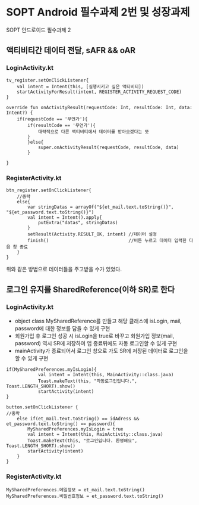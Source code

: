 # SOPT Android 필수과제 2번 및 성장과제
SOPT 안드로이드 필수과제 2

## 액티비티간 데이터 전달, sAFR && oAR
### LoginActivity.kt
```
tv_register.setOnClickListener{
    val intent = Intent(this, [실행시키고 싶은 액티비티])
    startActivityForResult(intent, REGISTER_ACTIVITY_REQUEST_CODE)
}
```
```
override fun onActivityResult(requestCode: Int, resultCode: Int, data: Intent?) {
    if(requestCode == '무언가'){
        if(resultCode == '무언가'){
            대략적으로 다른 액티비티에서 데이터를 받아오겠다는 뜻
        }
        }else{
            super.onActivityResult(requestCode, resultCode, data)
        }

}
```

### RegisterActivity.kt
```
btn_register.setOnClickListener{
    //중략
    else{
        var stringDatas = arrayOf("${et_mail.text.toString()}", "${et_password.text.toString()}")
        val intent = Intent().apply{
            putExtra("datas", stringDatas)
        }
        setResult(Activity.RESULT_OK, intent) //데이터 설정
        finish()                              //버튼 누르고 데이터 입력한 다음 창 종료
    }
}
```

위와 같은 방법으로 데이터들을 주고받을 수가 있었다.

## 로그인 유지를 SharedReference(이하 SR)로 한다
### LoginActivity.kt
+ object class MySharedReference를 만들고 해당 클래스에 isLogin, mail, password에 대한 정보를 담을 수 있게 구현
+ 회원가입 후 로그인 성공 시 isLogin을 true로 바꾸고 회원가입 정보(mail, password) 역시 SR에 저장하여 앱 종료뒤에도 자동 로그인할 수 있게 구현
+ mainActivity가 종료되어서 로그인 창으로 가도 SR에 저장된 데이터로 로그인을 할 수 있게 구현

```
if(MySharedPreferences.myIsLogin){
            val intent = Intent(this, MainActivity::class.java)
            Toast.makeText(this, "자동로그인입니다.", Toast.LENGTH_SHORT).show()
            startActivity(intent)
}
```
```
button.setOnClickListener {
//중략
	else if(et_mail.text.toString() == idAdress && et_password.text.toString() == password){
		MySharedPreferences.myIsLogin = true
		val intent = Intent(this, MainActivity::class.java)
		Toast.makeText(this, "로그인입니다. 환영해요", Toast.LENGTH_SHORT).show()
		startActivity(intent)
	}
}
```

### RegisterActivity.kt
```
MySharedPreferences.메일정보 = et_mail.text.toString()
MySharedPreferences.비밀번호정보 = et_password.text.toString()
```
